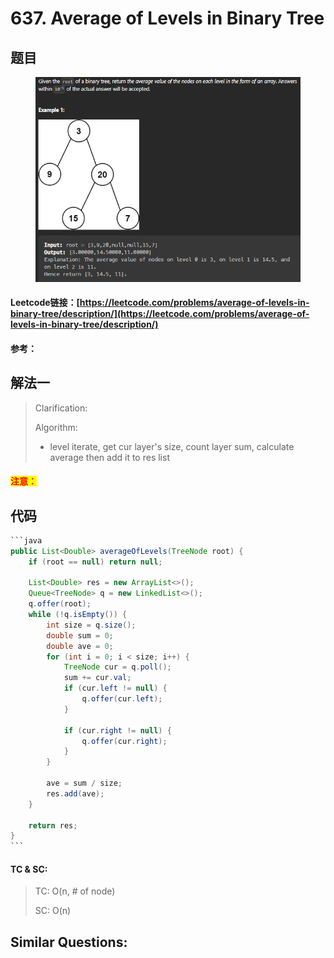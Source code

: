 # 637. Average of Levels in Binary Tree

## 题目

<figure><img src=".gitbook/assets/image (169).png" alt=""><figcaption></figcaption></figure>

#### Leetcode链接：[https://leetcode.com/problems/average-of-levels-in-binary-tree/description/](https://leetcode.com/problems/average-of-levels-in-binary-tree/description/)

#### 参考：

## 解法一

> Clarification:&#x20;
>
> Algorithm:&#x20;
>
> * level iterate, get cur layer's size, count layer sum, calculate average then add it to res list

#### <mark style="color:red;">注意：</mark>

## 代码

````java
```java
public List<Double> averageOfLevels(TreeNode root) {
    if (root == null) return null;

    List<Double> res = new ArrayList<>();
    Queue<TreeNode> q = new LinkedList<>();
    q.offer(root);
    while (!q.isEmpty()) {
        int size = q.size();
        double sum = 0;
        double ave = 0;
        for (int i = 0; i < size; i++) {
            TreeNode cur = q.poll();
            sum += cur.val;
            if (cur.left != null) {
                q.offer(cur.left);
            }

            if (cur.right != null) {
                q.offer(cur.right);
            }
        }

        ave = sum / size;
        res.add(ave);
    }

    return res;
}
```
````

#### TC & SC:&#x20;

> TC: O(n, # of node)
>
> SC: O(n)

## **Similar Questions:**&#x20;
